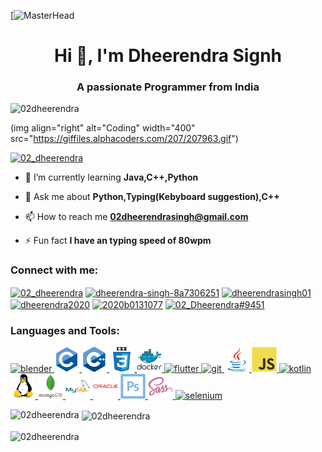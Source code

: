[![MasterHead](https://wallpaperaccess.com/full/4712240.jpg)
<h1 align="center">Hi 👋, I'm Dheerendra Signh</h1>
<h3 align="center">A passionate Programmer from India</h3>

<p align="left"> <img src="https://komarev.com/ghpvc/?username=02dheerendra&label=Profile%20views&color=0e75b6&style=flat" alt="02dheerendra" /> </p>

(img align="right" alt="Coding" width="400" src="https://giffiles.alphacoders.com/207/207963.gif")
<p align="left"> <a href="https://twitter.com/02_dheerendra" target="blank"><img src="https://img.shields.io/twitter/follow/02_dheerendra?logo=twitter&style=for-the-badge" alt="02_dheerendra" /></a> </p>

- 🌱 I’m currently learning **Java,C++,Python**

- 💬 Ask me about **Python,Typing(Kebyboard suggestion),C++**

- 📫 How to reach me **02dheerendrasingh@gmail.com**

- ⚡ Fun fact **I have an typing speed of 80wpm**

<h3 align="left">Connect with me:</h3>
<p align="left">
<a href="https://twitter.com/02_dheerendra" target="blank"><img align="center" src="https://raw.githubusercontent.com/rahuldkjain/github-profile-readme-generator/master/src/images/icons/Social/twitter.svg" alt="02_dheerendra" height="30" width="40" /></a>
<a href="https://linkedin.com/in/dheerendra-singh-8a7306251" target="blank"><img align="center" src="https://raw.githubusercontent.com/rahuldkjain/github-profile-readme-generator/master/src/images/icons/Social/linked-in-alt.svg" alt="dheerendra-singh-8a7306251" height="30" width="40" /></a>
<a href="https://kaggle.com/dheerendrasingh01" target="blank"><img align="center" src="https://raw.githubusercontent.com/rahuldkjain/github-profile-readme-generator/master/src/images/icons/Social/kaggle.svg" alt="dheerendrasingh01" height="30" width="40" /></a>
<a href="https://www.codechef.com/users/dheerendra2020" target="blank"><img align="center" src="https://cdn.jsdelivr.net/npm/simple-icons@3.1.0/icons/codechef.svg" alt="dheerendra2020" height="30" width="40" /></a>
<a href="https://www.hackerrank.com/2020b0131077" target="blank"><img align="center" src="https://raw.githubusercontent.com/rahuldkjain/github-profile-readme-generator/master/src/images/icons/Social/hackerrank.svg" alt="2020b0131077" height="30" width="40" /></a>
<a href="https://discord.gg/02_Dheerendra#9451" target="blank"><img align="center" src="https://raw.githubusercontent.com/rahuldkjain/github-profile-readme-generator/master/src/images/icons/Social/discord.svg" alt="02_Dheerendra#9451" height="30" width="40" /></a>
</p>

<h3 align="left">Languages and Tools:</h3>
<p align="left"> <a href="https://www.blender.org/" target="_blank" rel="noreferrer"> <img src="https://download.blender.org/branding/community/blender_community_badge_white.svg" alt="blender" width="40" height="40"/> </a> <a href="https://www.cprogramming.com/" target="_blank" rel="noreferrer"> <img src="https://raw.githubusercontent.com/devicons/devicon/master/icons/c/c-original.svg" alt="c" width="40" height="40"/> </a> <a href="https://www.w3schools.com/cpp/" target="_blank" rel="noreferrer"> <img src="https://raw.githubusercontent.com/devicons/devicon/master/icons/cplusplus/cplusplus-original.svg" alt="cplusplus" width="40" height="40"/> </a> <a href="https://www.w3schools.com/css/" target="_blank" rel="noreferrer"> <img src="https://raw.githubusercontent.com/devicons/devicon/master/icons/css3/css3-original-wordmark.svg" alt="css3" width="40" height="40"/> </a> <a href="https://www.docker.com/" target="_blank" rel="noreferrer"> <img src="https://raw.githubusercontent.com/devicons/devicon/master/icons/docker/docker-original-wordmark.svg" alt="docker" width="40" height="40"/> </a> <a href="https://flutter.dev" target="_blank" rel="noreferrer"> <img src="https://www.vectorlogo.zone/logos/flutterio/flutterio-icon.svg" alt="flutter" width="40" height="40"/> </a> <a href="https://git-scm.com/" target="_blank" rel="noreferrer"> <img src="https://www.vectorlogo.zone/logos/git-scm/git-scm-icon.svg" alt="git" width="40" height="40"/> </a> <a href="https://www.java.com" target="_blank" rel="noreferrer"> <img src="https://raw.githubusercontent.com/devicons/devicon/master/icons/java/java-original.svg" alt="java" width="40" height="40"/> </a> <a href="https://developer.mozilla.org/en-US/docs/Web/JavaScript" target="_blank" rel="noreferrer"> <img src="https://raw.githubusercontent.com/devicons/devicon/master/icons/javascript/javascript-original.svg" alt="javascript" width="40" height="40"/> </a> <a href="https://kotlinlang.org" target="_blank" rel="noreferrer"> <img src="https://www.vectorlogo.zone/logos/kotlinlang/kotlinlang-icon.svg" alt="kotlin" width="40" height="40"/> </a> <a href="https://www.linux.org/" target="_blank" rel="noreferrer"> <img src="https://raw.githubusercontent.com/devicons/devicon/master/icons/linux/linux-original.svg" alt="linux" width="40" height="40"/> </a> <a href="https://www.mongodb.com/" target="_blank" rel="noreferrer"> <img src="https://raw.githubusercontent.com/devicons/devicon/master/icons/mongodb/mongodb-original-wordmark.svg" alt="mongodb" width="40" height="40"/> </a> <a href="https://www.mysql.com/" target="_blank" rel="noreferrer"> <img src="https://raw.githubusercontent.com/devicons/devicon/master/icons/mysql/mysql-original-wordmark.svg" alt="mysql" width="40" height="40"/> </a> <a href="https://www.oracle.com/" target="_blank" rel="noreferrer"> <img src="https://raw.githubusercontent.com/devicons/devicon/master/icons/oracle/oracle-original.svg" alt="oracle" width="40" height="40"/> </a> <a href="https://www.photoshop.com/en" target="_blank" rel="noreferrer"> <img src="https://raw.githubusercontent.com/devicons/devicon/master/icons/photoshop/photoshop-line.svg" alt="photoshop" width="40" height="40"/> </a> <a href="https://sass-lang.com" target="_blank" rel="noreferrer"> <img src="https://raw.githubusercontent.com/devicons/devicon/master/icons/sass/sass-original.svg" alt="sass" width="40" height="40"/> </a> <a href="https://www.selenium.dev" target="_blank" rel="noreferrer"> <img src="https://raw.githubusercontent.com/detain/svg-logos/780f25886640cef088af994181646db2f6b1a3f8/svg/selenium-logo.svg" alt="selenium" width="40" height="40"/> </a> </p>

<p><img align="left" src="https://github-readme-stats.vercel.app/api/top-langs?username=02dheerendra&show_icons=true&locale=en&layout=compact" alt="02dheerendra" /></p>

<p>&nbsp;<img align="center" src="https://github-readme-stats.vercel.app/api?username=02dheerendra&show_icons=true&locale=en" alt="02dheerendra" /></p>

<p><img align="center" src="https://github-readme-streak-stats.herokuapp.com/?user=02dheerendra&" alt="02dheerendra" /></p>
